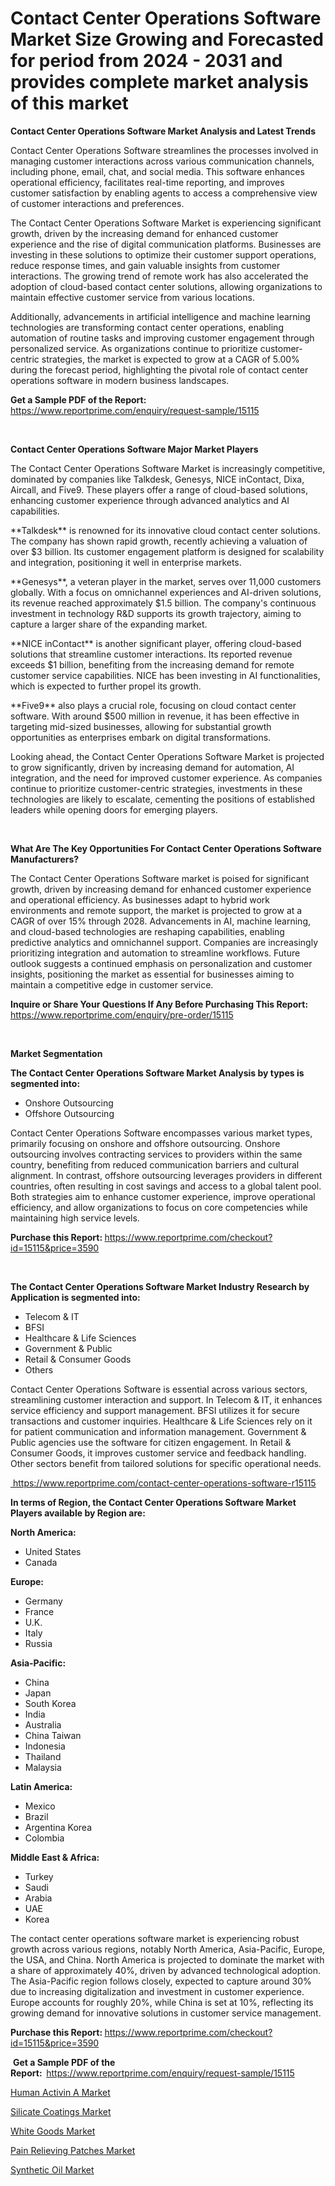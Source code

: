 <p><h1>Contact Center Operations Software Market Size Growing and Forecasted for period from 2024 - 2031 and provides complete market analysis of this market</h1></p><p><strong>Contact Center Operations Software Market Analysis and Latest Trends</strong></p>
<p><p>Contact Center Operations Software streamlines the processes involved in managing customer interactions across various communication channels, including phone, email, chat, and social media. This software enhances operational efficiency, facilitates real-time reporting, and improves customer satisfaction by enabling agents to access a comprehensive view of customer interactions and preferences.</p><p>The Contact Center Operations Software Market is experiencing significant growth, driven by the increasing demand for enhanced customer experience and the rise of digital communication platforms. Businesses are investing in these solutions to optimize their customer support operations, reduce response times, and gain valuable insights from customer interactions. The growing trend of remote work has also accelerated the adoption of cloud-based contact center solutions, allowing organizations to maintain effective customer service from various locations.</p><p>Additionally, advancements in artificial intelligence and machine learning technologies are transforming contact center operations, enabling automation of routine tasks and improving customer engagement through personalized service. As organizations continue to prioritize customer-centric strategies, the market is expected to grow at a CAGR of 5.00% during the forecast period, highlighting the pivotal role of contact center operations software in modern business landscapes.</p></p>
<p><strong>Get a Sample PDF of the Report:&nbsp;</strong> <a href="https://www.reportprime.com/enquiry/request-sample/15115?utm_campaign=1088&utm_medium=2&utm_source=Github&utm_content=ia&utm_term=16112024&utm_id=contact-center-operations-software">https://www.reportprime.com/enquiry/request-sample/15115</a></p>
<p>&nbsp;</p>
<p><strong>Contact Center Operations Software Major Market Players</strong></p>
<p><p>The Contact Center Operations Software Market is increasingly competitive, dominated by companies like Talkdesk, Genesys, NICE inContact, Dixa, Aircall, and Five9. These players offer a range of cloud-based solutions, enhancing customer experience through advanced analytics and AI capabilities.</p><p>**Talkdesk** is renowned for its innovative cloud contact center solutions. The company has shown rapid growth, recently achieving a valuation of over $3 billion. Its customer engagement platform is designed for scalability and integration, positioning it well in enterprise markets.</p><p>**Genesys**, a veteran player in the market, serves over 11,000 customers globally. With a focus on omnichannel experiences and AI-driven solutions, its revenue reached approximately $1.5 billion. The company's continuous investment in technology R&D supports its growth trajectory, aiming to capture a larger share of the expanding market.</p><p>**NICE inContact** is another significant player, offering cloud-based solutions that streamline customer interactions. Its reported revenue exceeds $1 billion, benefiting from the increasing demand for remote customer service capabilities. NICE has been investing in AI functionalities, which is expected to further propel its growth.</p><p>**Five9** also plays a crucial role, focusing on cloud contact center software. With around $500 million in revenue, it has been effective in targeting mid-sized businesses, allowing for substantial growth opportunities as enterprises embark on digital transformations.</p><p>Looking ahead, the Contact Center Operations Software Market is projected to grow significantly, driven by increasing demand for automation, AI integration, and the need for improved customer experience. As companies continue to prioritize customer-centric strategies, investments in these technologies are likely to escalate, cementing the positions of established leaders while opening doors for emerging players.</p></p>
<p>&nbsp;</p>
<p><strong>What Are The Key Opportunities For Contact Center Operations Software Manufacturers?</strong></p>
<p><p>The Contact Center Operations Software market is poised for significant growth, driven by increasing demand for enhanced customer experience and operational efficiency. As businesses adapt to hybrid work environments and remote support, the market is projected to grow at a CAGR of over 15% through 2028. Advancements in AI, machine learning, and cloud-based technologies are reshaping capabilities, enabling predictive analytics and omnichannel support. Companies are increasingly prioritizing integration and automation to streamline workflows. Future outlook suggests a continued emphasis on personalization and customer insights, positioning the market as essential for businesses aiming to maintain a competitive edge in customer service.</p></p>
<p><strong>Inquire or Share Your Questions If Any Before Purchasing This Report:</strong> <a href="https://www.reportprime.com/enquiry/pre-order/15115?utm_campaign=1088&utm_medium=2&utm_source=Github&utm_content=ia&utm_term=16112024&utm_id=contact-center-operations-software">https://www.reportprime.com/enquiry/pre-order/15115</a></p>
<p>&nbsp;</p>
<p><strong>Market Segmentation</strong></p>
<p><strong>The Contact Center Operations Software Market Analysis by types is segmented into:</strong></p>
<p><ul><li>Onshore Outsourcing</li><li>Offshore Outsourcing</li></ul></p>
<p><p>Contact Center Operations Software encompasses various market types, primarily focusing on onshore and offshore outsourcing. Onshore outsourcing involves contracting services to providers within the same country, benefiting from reduced communication barriers and cultural alignment. In contrast, offshore outsourcing leverages providers in different countries, often resulting in cost savings and access to a global talent pool. Both strategies aim to enhance customer experience, improve operational efficiency, and allow organizations to focus on core competencies while maintaining high service levels.</p></p>
<p><strong>Purchase this Report:&nbsp;</strong><a href="https://www.reportprime.com/checkout?id=15115&price=3590&utm_campaign=1088&utm_medium=2&utm_source=Github&utm_content=ia&utm_term=16112024&utm_id=contact-center-operations-software">https://www.reportprime.com/checkout?id=15115&price=3590</a></p>
<p>&nbsp;</p>
<p><strong>The Contact Center Operations Software Market Industry Research by Application is segmented into:</strong></p>
<p><ul><li>Telecom & IT</li><li>BFSI</li><li>Healthcare & Life Sciences</li><li>Government & Public</li><li>Retail & Consumer Goods</li><li>Others</li></ul></p>
<p><p>Contact Center Operations Software is essential across various sectors, streamlining customer interaction and support. In Telecom & IT, it enhances service efficiency and support management. BFSI utilizes it for secure transactions and customer inquiries. Healthcare & Life Sciences rely on it for patient communication and information management. Government & Public agencies use the software for citizen engagement. In Retail & Consumer Goods, it improves customer service and feedback handling. Other sectors benefit from tailored solutions for specific operational needs.</p></p>
<p><a href="https://www.reportprime.com/contact-center-operations-software-r15115?utm_campaign=1088&utm_medium=2&utm_source=Github&utm_content=ia&utm_term=16112024&utm_id=contact-center-operations-software">&nbsp;https://www.reportprime.com/contact-center-operations-software-r15115</a></p>
<p><strong>In terms of Region, the Contact Center Operations Software Market Players available by Region are:</strong></p>
<p>
    <p> <strong> North America: </strong>
        <ul>
            <li>United States</li>
            <li>Canada</li>
        </ul>
        </p> 
    <p> <strong> Europe: </strong>
        <ul>
            <li>Germany</li>
            <li>France</li>
            <li>U.K.</li>
            <li>Italy</li>
            <li>Russia</li>
        </ul>
        </p> 
    <p> <strong> Asia-Pacific: </strong>
        <ul>
            <li>China</li>
            <li>Japan</li>
            <li>South Korea</li>
            <li>India</li>
            <li>Australia</li>
            <li>China Taiwan</li>
            <li>Indonesia</li>
            <li>Thailand</li>
            <li>Malaysia</li>
        </ul>
        </p> 
    <p> <strong> Latin America: </strong>
        <ul>
            <li>Mexico</li>
            <li>Brazil</li>
            <li>Argentina Korea</li>
            <li>Colombia</li>
        </ul>
        </p> 
    <p> <strong> Middle East & Africa: </strong>
        <ul>
            <li>Turkey</li>
            <li>Saudi</li>
            <li>Arabia</li>
            <li>UAE</li>
            <li>Korea</li>
        </ul>
    </p>
    </p>
<p><p>The contact center operations software market is experiencing robust growth across various regions, notably North America, Asia-Pacific, Europe, the USA, and China. North America is projected to dominate the market with a share of approximately 40%, driven by advanced technological adoption. The Asia-Pacific region follows closely, expected to capture around 30% due to increasing digitalization and investment in customer experience. Europe accounts for roughly 20%, while China is set at 10%, reflecting its growing demand for innovative solutions in customer service management.</p></p>
<p><strong>Purchase this Report: </strong><a href="https://www.reportprime.com/checkout?id=15115&price=3590&utm_campaign=1088&utm_medium=2&utm_source=Github&utm_content=ia&utm_term=16112024&utm_id=contact-center-operations-software">https://www.reportprime.com/checkout?id=15115&price=3590</a></p>
<p>&nbsp;<strong>Get a Sample PDF of the Report:&nbsp;&nbsp;</strong><a href="https://www.reportprime.com/enquiry/request-sample/15115?utm_campaign=1088&utm_medium=2&utm_source=Github&utm_content=ia&utm_term=16112024&utm_id=contact-center-operations-software">https://www.reportprime.com/enquiry/request-sample/15115</a></p>
<p><strong></strong></p>
<p><p><a href="https://issuu.com/reportprime-2/docs/human-activin-a-market-size-2030.pp_7b3229ea332264?utm_campaign=1088&utm_medium=2&utm_source=Github&utm_content=ia&utm_term=16112024&utm_id=contact-center-operations-software">Human Activin A Market</a></p><p><a href="https://www.linkedin.com/pulse/global-silicate-coatings-market-trends-forecasts-strategic-eopue?utm_campaign=1088&utm_medium=2&utm_source=Github&utm_content=ia&utm_term=16112024&utm_id=contact-center-operations-software">Silicate Coatings Market</a></p><p><a href="https://issuu.com/reportprime-2/docs/white-goods-market-size-2030.pptx_f38917a47da0e8?utm_campaign=1088&utm_medium=2&utm_source=Github&utm_content=ia&utm_term=16112024&utm_id=contact-center-operations-software">White Goods Market</a></p><p><a href="https://www.linkedin.com/pulse/exploring-pain-relieving-patches-market-strategic-insights-growth-z2stc?utm_campaign=1088&utm_medium=2&utm_source=Github&utm_content=ia&utm_term=16112024&utm_id=contact-center-operations-software">Pain Relieving Patches Market</a></p><p><a href="https://www.linkedin.com/pulse/booming-synthetic-oil-market-sector-analysis-growth-projections-ygqke?utm_campaign=1088&utm_medium=2&utm_source=Github&utm_content=ia&utm_term=16112024&utm_id=contact-center-operations-software">Synthetic Oil Market</a></p></p>
